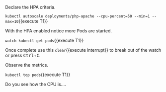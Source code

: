 Declare the HPA criteria.


`kubectl autoscale deployments/php-apache --cpu-percent=50 --min=1 --max=10`{{execute T1}}

With the HPA enabled notice more Pods are started.

`watch kubectl get pods`{{execute T1}}

Once complete use this ```clear```{{execute interrupt}} to break out of the watch or press <kbd>Ctrl</kbd>+<kbd>C</kbd>.

Observe the metrics.

`kubectl top pods`{{execute T1}}

Do you see how the CPU is....